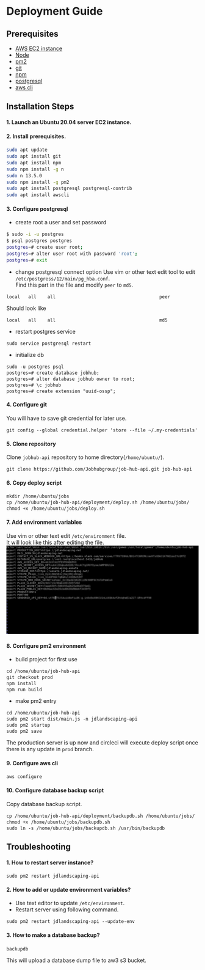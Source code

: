 # Deployment Guide

## Prerequisites
* [AWS EC2 instance](https://console.aws.amazon.com/ec2/v2/home?region=us-east-1)
* [Node](https://nodejs.org/)
* [pm2](https://pm2.keymetrics.io/)
* [git](https://git-scm.com/)
* [npm](https://www.npmjs.com/)
* [postgresql](https://www.postgresql.org/)
* [aws cli](https://aws.amazon.com/cli/)

## Installation Steps
#### 1. Launch an Ubuntu 20.04 server EC2 instance.
#### 2. Install prerequisites.
```bash
sudo apt update
sudo apt install git
sudo apt install npm
sudo npm install -g n
sudo n 13.5.0
sudo npm install -g pm2
sudo apt install postgresql postgresql-contrib
sudo apt install awscli
```
#### 3. Configure postgresql
* create root a user and set password
```bash
$ sudo -i -u postgres
$ psql postgres postgres
postgres=# create user root;
postgres=# alter user root with password 'root';
postgres=# exit
```
* change postgresql connect option
Use vim or other text edit tool to edit `/etc/postgress/12/main/pg_hba.conf`.<br>
Find this part in the file and modify `peer` to `md5`.
```
local   all    all                                      peer
```
Should look like
```
local   all    all                                      md5
```
* restart postgres service
```
sudo service postgresql restart
```
* initialize db
```
sudo -u postgres psql
postgres=# create database jobhub;
postgres=# alter database jobhub owner to root;
postgres=# \c jobhub
postgres=# create extension "uuid-ossp";
```
#### 4. Configure git
You will have to save git credential for later use.
```
git config --global credential.helper 'store --file ~/.my-credentials'
```
#### 5. Clone repository
Clone `jobhub-api` repository to home directory(`/home/ubuntu/`).
```
git clone https://github.com/Jobhubgroup/job-hub-api.git job-hub-api
```
#### 6. Copy deploy script
```
mkdir /home/ubuntu/jobs
cp /home/ubuntu/job-hub-api/deployment/deploy.sh /home/ubuntu/jobs/
chmod +x /home/ubuntu/jobs/deploy.sh
```
#### 7. Add environment variables
Use vim or other text edit `/etc/environment` file.<br>
It will look like this after editing the file.<br>
![](./images/environment.jpg)

#### 8. Configure pm2 environment
* build project for first use
```
cd /home/ubuntu/job-hub-api
git checkout prod
npm install
npm run build
```
* make pm2 entry
```
cd /home/ubuntu/job-hub-api
sudo pm2 start dist/main.js -n jdlandscaping-api
sudo pm2 startup
sudo pm2 save
```

The production server is up now and circleci will execute deploy script once there is any update in `prod` branch.

#### 9. Configure aws cli
```
aws configure
```

#### 10. Configure database backup script
Copy database backup script.
```
cp /home/ubuntu/job-hub-api/deployment/backupdb.sh /home/ubuntu/jobs/
chmod +x /home/ubuntu/jobs/backupdb.sh
sudo ln -s /home/ubuntu/jobs/backupdb.sh /usr/bin/backupdb
```

## Troubleshooting
#### 1. How to restart server instance?
```
sudo pm2 restart jdlandscaping-api
```

#### 2. How to add or update environment variables?
* Use text editor to update `/etc/environment`. 
* Restart server using following command.
```
sudo pm2 restart jdlandscaping-api --update-env
```

#### 3. How to make a database backup?
```
backupdb
```
This will upload a database dump file to aw3 s3 bucket.
